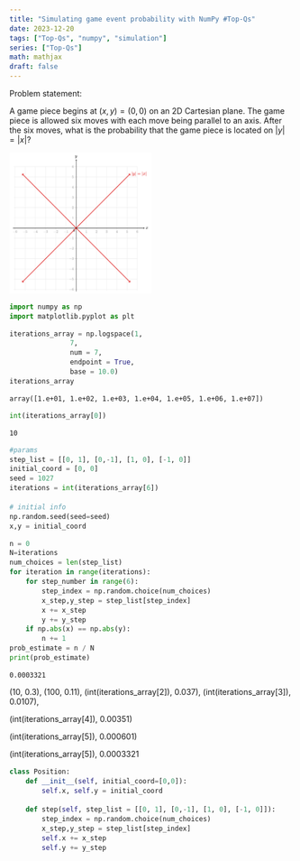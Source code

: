 ```yaml
---
title: "Simulating game event probability with NumPy #Top-Qs"
date: 2023-12-20
tags: ["Top-Qs", "numpy", "simulation"]
series: ["Top-Qs"]
math: mathjax
draft: false
---
```


Problem statement:

A game piece begins at $(x,y)=(0,0)$ on an 2D Cartesian plane. The game piece is allowed six moves with each move being parallel to an axis. After the six moves, what is the probability that the game piece is located on $|y| = |x|$?  

<img src="./images/coordinate_diagram.png" align=center width=50%>


```python
import numpy as np
import matplotlib.pyplot as plt
```


```python
iterations_array = np.logspace(1,
               7,
               num = 7,
               endpoint = True,
               base = 10.0)
iterations_array
```




    array([1.e+01, 1.e+02, 1.e+03, 1.e+04, 1.e+05, 1.e+06, 1.e+07])




```python
int(iterations_array[0])
```




    10




```python
#params
step_list = [[0, 1], [0,-1], [1, 0], [-1, 0]]
initial_coord = [0, 0]
seed = 1027
iterations = int(iterations_array[6])

# initial info
np.random.seed(seed=seed)
x,y = initial_coord
```


```python
n = 0
N=iterations
num_choices = len(step_list)
for iteration in range(iterations):
    for step_number in range(6):
        step_index = np.random.choice(num_choices)
        x_step,y_step = step_list[step_index]
        x += x_step
        y += y_step
    if np.abs(x) == np.abs(y):
        n += 1
prob_estimate = n / N
print(prob_estimate)
```

    0.0003321


(10, 0.3), (100, 0.11), (int(iterations_array[2]), 0.037), (int(iterations_array[3]), 0.0107), 

(int(iterations_array[4]), 0.00351)

(int(iterations_array[5]), 0.000601)

(int(iterations_array[5]), 0.0003321


```python
class Position:
    def __init__(self, initial_coord=[0,0]):
        self.x, self.y = initial_coord
    
    def step(self, step_list = [[0, 1], [0,-1], [1, 0], [-1, 0]]):
        step_index = np.random.choice(num_choices)
        x_step,y_step = step_list[step_index]
        self.x += x_step
        self.y += y_step
        
```
